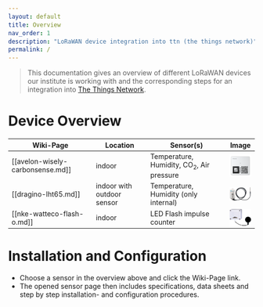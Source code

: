```yaml
---
layout: default
title: Overview
nav_order: 1
description: "LoRaWAN device integration into ttn (the things network)"
permalink: /
---
```

> This documentation gives an overview of different LoRaWAN devices our institute is working with and the corresponding steps for an integration into [The Things Network](https://www.thethingsnetwork.org/).

# Device Overview

| Wiki-Page | Location| Sensor(s)| Image|
| --- | --- | --- | --- |
|[[avelon-wisely-carbonsense.md]]| indoor | Temperature, Humidity, CO<sub>2</sub>, Air pressure | <img src="https://github.com/hslu-ige-laes/lora-devices-ttn/raw/master/wiki-files/avelon-wisely-carbonsense_01.png" width="50" align="center"></img>|
|[[dragino-lht65.md]]| indoor with outdoor sensor | Temperature, Humidity (only internal)| <img src="https://github.com/hslu-ige-laes/lora-devices-ttn/raw/master/wiki-files/dragino-lht65_01.png" width="50" align="center"></img>|
|[[nke-watteco-flash-o.md]]| indoor | LED Flash impulse counter | <img src="https://github.com/hslu-ige-laes/lora-devices-ttn/raw/master/wiki-files/nke-watteco-flash-o_01.png" width="50" align="center"></img>|

# Installation and Configuration
- Choose a sensor in the overview above and click the Wiki-Page link.
- The opened sensor page then includes specifications, data sheets and step by step installation- and configuration procedures.

